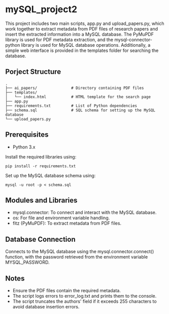 # mySQL_project2
This project includes two main scripts, app.py and upload_papers.py, which work together to extract metadata from PDF files of research papers and insert the extracted information into a MySQL database. The PyMuPDF library is used for PDF metadata extraction, and the mysql-connector-python library is used for MySQL database operations. Additionally, a simple web interface is provided in the templates folder for searching the database.

## Porject Structure
```
.
├── ai_papers/               # Directory containing PDF files
├── templates/               
│   └── index.html           # HTML template for the search page
├── app.py                   
├── requirements.txt         # List of Python dependencies
├── schema.sql               # SQL schema for setting up the MySQL database
└── upload_papers.py
```
## Prerequisites
- Python 3.x

Install the required libraries using:
```
pip install -r requirements.txt
```
Set up the MySQL database schema using:
```
mysql -u root -p < schema.sql
```


## Modules and Libraries
* mysql.connector: To connect and interact with the MySQL database.
* os: For file and environment variable handling.
* fitz (PyMuPDF): To extract metadata from PDF files.

## Database Connection
Connects to the MySQL database using the mysql.connector.connect() function, with the password retrieved from the environment variable MYSQL_PASSWORD.

## Notes
- Ensure the PDF files contain the required metadata.
- The script logs errors to error_log.txt and prints them to the console.
- The script truncates the authors' field if it exceeds 255 characters to avoid database insertion errors.
